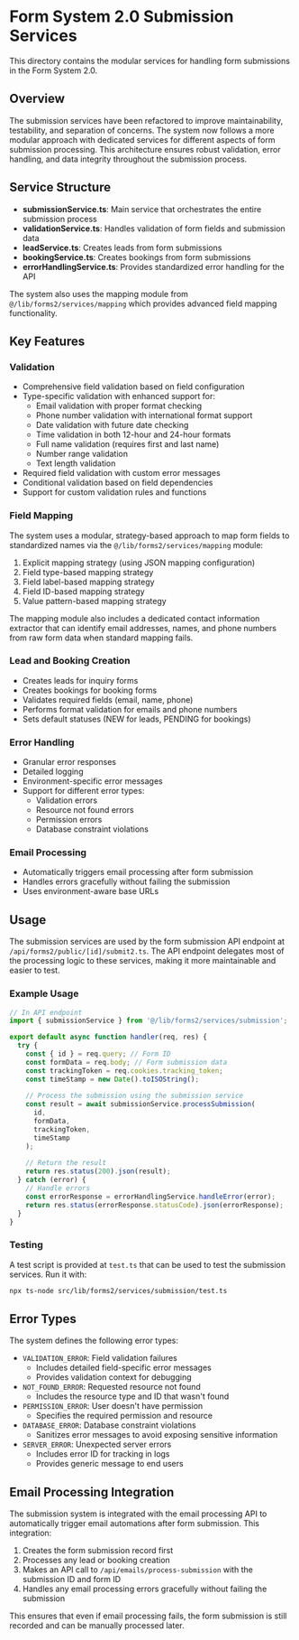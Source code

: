 # Form System 2.0 Submission Services

This directory contains the modular services for handling form submissions in the Form System 2.0.

## Overview

The submission services have been refactored to improve maintainability, testability, and separation of concerns. The system now follows a more modular approach with dedicated services for different aspects of form submission processing. This architecture ensures robust validation, error handling, and data integrity throughout the submission process.

## Service Structure

- **submissionService.ts**: Main service that orchestrates the entire submission process
- **validationService.ts**: Handles validation of form fields and submission data
- **leadService.ts**: Creates leads from form submissions
- **bookingService.ts**: Creates bookings from form submissions
- **errorHandlingService.ts**: Provides standardized error handling for the API

The system also uses the mapping module from `@/lib/forms2/services/mapping` which provides advanced field mapping functionality.

## Key Features

### Validation

- Comprehensive field validation based on field configuration
- Type-specific validation with enhanced support for:
  - Email validation with proper format checking
  - Phone number validation with international format support
  - Date validation with future date checking
  - Time validation in both 12-hour and 24-hour formats
  - Full name validation (requires first and last name)
  - Number range validation
  - Text length validation
- Required field validation with custom error messages
- Conditional validation based on field dependencies
- Support for custom validation rules and functions

### Field Mapping

The system uses a modular, strategy-based approach to map form fields to standardized names via the `@/lib/forms2/services/mapping` module:

1. Explicit mapping strategy (using JSON mapping configuration)
2. Field type-based mapping strategy
3. Field label-based mapping strategy
4. Field ID-based mapping strategy
5. Value pattern-based mapping strategy

The mapping module also includes a dedicated contact information extractor that can identify email addresses, names, and phone numbers from raw form data when standard mapping fails.

### Lead and Booking Creation

- Creates leads for inquiry forms
- Creates bookings for booking forms
- Validates required fields (email, name, phone)
- Performs format validation for emails and phone numbers
- Sets default statuses (NEW for leads, PENDING for bookings)

### Error Handling

- Granular error responses
- Detailed logging
- Environment-specific error messages
- Support for different error types:
  - Validation errors
  - Resource not found errors
  - Permission errors
  - Database constraint violations

### Email Processing

- Automatically triggers email processing after form submission
- Handles errors gracefully without failing the submission
- Uses environment-aware base URLs

## Usage

The submission services are used by the form submission API endpoint at `/api/forms2/public/[id]/submit2.ts`. The API endpoint delegates most of the processing logic to these services, making it more maintainable and easier to test.

### Example Usage

```typescript
// In API endpoint
import { submissionService } from '@/lib/forms2/services/submission';

export default async function handler(req, res) {
  try {
    const { id } = req.query; // Form ID
    const formData = req.body; // Form submission data
    const trackingToken = req.cookies.tracking_token;
    const timeStamp = new Date().toISOString();
    
    // Process the submission using the submission service
    const result = await submissionService.processSubmission(
      id,
      formData,
      trackingToken,
      timeStamp
    );
    
    // Return the result
    return res.status(200).json(result);
  } catch (error) {
    // Handle errors
    const errorResponse = errorHandlingService.handleError(error);
    return res.status(errorResponse.statusCode).json(errorResponse);
  }
}
```

### Testing

A test script is provided at `test.ts` that can be used to test the submission services. Run it with:

```bash
npx ts-node src/lib/forms2/services/submission/test.ts
```

## Error Types

The system defines the following error types:

- `VALIDATION_ERROR`: Field validation failures
  - Includes detailed field-specific error messages
  - Provides validation context for debugging
- `NOT_FOUND_ERROR`: Requested resource not found
  - Includes the resource type and ID that wasn't found
- `PERMISSION_ERROR`: User doesn't have permission
  - Specifies the required permission and resource
- `DATABASE_ERROR`: Database constraint violations
  - Sanitizes error messages to avoid exposing sensitive information
- `SERVER_ERROR`: Unexpected server errors
  - Includes error ID for tracking in logs
  - Provides generic message to end users

## Email Processing Integration

The submission system is integrated with the email processing API to automatically trigger email automations after form submission. This integration:

1. Creates the form submission record first
2. Processes any lead or booking creation
3. Makes an API call to `/api/emails/process-submission` with the submission ID and form ID
4. Handles any email processing errors gracefully without failing the submission

This ensures that even if email processing fails, the form submission is still recorded and can be manually processed later.
